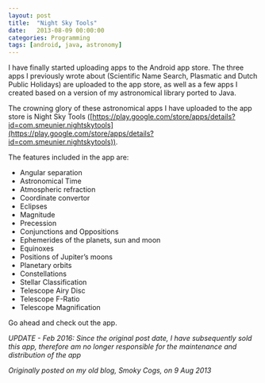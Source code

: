 ```yaml
---
layout: post
title:  "Night Sky Tools"
date:   2013-08-09 00:00:00
categories: Programming
tags: [android, java, astronomy]
---
```


I have finally started uploading apps to the Android app store. The three apps I previously wrote about (Scientific Name Search, Plasmatic and Dutch Public Holidays) are uploaded to the app store, as well as a few apps I created based on a version of my astronomical library ported to Java.

The crowning glory of these astronomical apps I have uploaded to the app store is Night Sky Tools ([https://play.google.com/store/apps/details?id=com.smeunier.nightskytools](https://play.google.com/store/apps/details?id=com.smeunier.nightskytools)).

The features included in the app are:
* Angular separation
* Astronomical Time
* Atmospheric refraction
* Coordinate convertor
* Eclipses
* Magnitude
* Precession
* Conjunctions and Oppositions
* Ephemerides of the planets, sun and moon
* Equinoxes
* Positions of Jupiter’s moons
* Planetary orbits
* Constellations
* Stellar Classification
* Telescope Airy Disc
* Telescope F-Ratio
* Telescope Magnification

Go ahead and check out the app.

_UPDATE - Feb 2016: Since the original post date, I have subsequently sold this app, therefore am no longer responsible for the maintenance and distribution of the app_

_Originally posted on my old blog, Smoky Cogs, on 9 Aug 2013_
